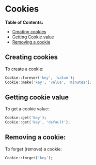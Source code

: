 # Cookies

**Table of Contents:**
* [Creating cookies](#creating-cookies)
* [Getting Cookie value](#getting-cookie-value)
* [Removing a cookie](#removing-a-cookie)


## Creating cookies

To create a cookie:

```php
Cookie::forever('key', 'value');
Cookie::make('key', 'value', 'minutes');
```

## Getting cookie value

To get a cookie value:

```php
Cookie::get('key');
Cookie::get('key', 'default');
```

## Removing a cookie:

To forget (remove) a cookie:

```php
Cookie::forget('key');
```